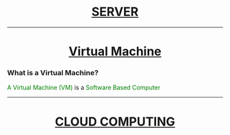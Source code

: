 <div style="text-align: center;">
<h1><u>SERVER</u></h1>
</div>

---

<div style="text-align: center;">
<h1><u>Virtual Machine</u></h1>
</div>

### What is a Virtual Machine?

<span style="color: green;">A Virtual Machine (VM) </span> is a <span style="color: green;"> Software Based Computer</span>

---

<div style="text-align: center;">
<h1><u>CLOUD COMPUTING</u></h1>
</div>
